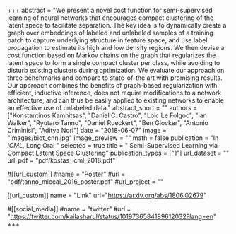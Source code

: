 +++
abstract = "We present a novel cost function for semi-supervised learning of neural networks that encourages compact clustering of the latent space to facilitate separation. The key idea is to dynamically create a graph over embeddings of labeled and unlabeled samples of a training batch to capture underlying structure in feature space, and use label propagation to estimate its high and low density regions. We then devise a cost function based on Markov chains on the graph that regularizes the latent space to form a single compact cluster per class, while avoiding to disturb existing clusters during optimization. We evaluate our approach on three benchmarks and compare to state-of-the art with promising results. Our approach combines the benefits of graph-based regularization with efficient, inductive inference, does not require modifications to a network architecture, and can thus be easily applied to existing networks to enable an effective use of unlabeled data."
abstract_short = ""
authors = ["Konstantinos Kamnitsas", "Daniel C. Castro", "Loic Le Folgoc", "Ian Walker", "Ryutaro Tanno", "Daniel Rueckert", "Ben Glocker", "Antonio Criminisi",  "Aditya Nori"]
date = "2018-06-07"
image = "images/biqt_cnn.jpg"
image_preview = ""
math = false
publication = "In *ICML*, Long Oral "
selected = true
title = " Semi-Supervised Learning via Compact Latent Space Clustering"
publication_types = ["1"]
url_dataset = ""
url_pdf = "pdf/kostas_icml_2018.pdf"

#[[url_custom]]
#name = "Poster"
#url = "pdf/tanno_miccai_2016_poster.pdf"
#url_project = ""

[[url_custom]]
name = "Link"
url="https://arxiv.org/abs/1806.02679"

#[[social_media]]
#name = "twitter"
#url = "https://twitter.com/kailasharul/status/1019736584189612032?lang=en"
+++
